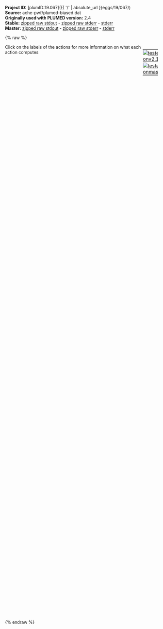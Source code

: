 **Project ID:** [plumID:19.067]({{ '/' | absolute_url }}eggs/19/067/)  
**Source:** ache-pwf/plumed-biased.dat  
**Originally used with PLUMED version:** 2.4  
**Stable:** [zipped raw stdout](plumed-biased.dat.plumed.stdout.txt.zip) - [zipped raw stderr](plumed-biased.dat.plumed.stderr.txt.zip) - [stderr](plumed-biased.dat.plumed.stderr)  
**Master:** [zipped raw stdout](plumed-biased.dat.plumed_master.stdout.txt.zip) - [zipped raw stderr](plumed-biased.dat.plumed_master.stderr.txt.zip) - [stderr](plumed-biased.dat.plumed_master.stderr)  

{% raw %}
<div style="width: 100%; float:left">
<div style="width: 90%; float:left" id="value_details_data/ache-pwf/plumed-biased.dat"> Click on the labels of the actions for more information on what each action computes </div>
<div style="width: 10%; float:left"><table><tr><td style="padding:1px"><a href="plumed-biased.dat.plumed.stderr"><img src="https://img.shields.io/badge/v2.10-failed-red.svg" alt="tested onv2.10" /></a></td></tr><tr><td style="padding:1px"><a href="plumed-biased.dat.plumed_master.stderr"><img src="https://img.shields.io/badge/master-failed-red.svg" alt="tested onmaster" /></a></td></tr></table></div></div>
<pre style="width=97%;">
<span class="plumedtooltip" style="color:green">UNITS<span class="right">This command sets the internal units for the code. <a href="https://www.plumed.org/doc-master/user-doc/html/_u_n_i_t_s.html" style="color:green">More details</a><i></i></span></span> <span class="plumedtooltip">LENGTH<span class="right">the units of lengths<i></i></span></span>=nm <span class="plumedtooltip">TIME<span class="right">the units of time<i></i></span></span>=ps <span class="plumedtooltip">ENERGY<span class="right">the units of energy<i></i></span></span>=kcal/mol

<span style="display:none;" id="data/ache-pwf/plumed-biased.dat">The UNITS action with label <b></b> calculates something</span><b name="data/ache-pwf/plumed-biased.datpwf" onclick='showPath("data/ache-pwf/plumed-biased.dat","data/ache-pwf/plumed-biased.datpwf","data/ache-pwf/plumed-biased.datpwf","brown")'>pwf</b>: <span class="plumedtooltip" style="color:green">PATHMSD<span class="right">This Colvar calculates path collective variables. <a href="https://www.plumed.org/doc-master/user-doc/html/_p_a_t_h_m_s_d.html" style="color:green">More details</a><i></i></span></span> <span class="plumedtooltip">REFERENCE<span class="right">the pdb is needed to provide the various milestones<i></i></span></span>=pwf.pdb <span class="plumedtooltip">LAMBDA<span class="right">the lambda parameter is needed for smoothing, is in the units of plumed<i></i></span></span>=65

<span style="display:none;" id="data/ache-pwf/plumed-biased.datpwf">The PATHMSD action with label <b>pwf</b> calculates the following quantities:<table  align="center" frame="void" width="95%" cellpadding="5%"><tr><td width="5%"><b> Quantity </b>  </td><td><b> Description </b> </td></tr><tr><td width="5%">pwf.sss</td><td>the position on the path</td></tr><tr><td width="5%">pwf.zzz</td><td>the distance from the path</td></tr></table></span><b name="data/ache-pwf/plumed-biased.datls" onclick='showPath("data/ache-pwf/plumed-biased.dat","data/ache-pwf/plumed-biased.datls","data/ache-pwf/plumed-biased.datls","brown")'>ls</b>: <span class="plumedtooltip" style="color:green">LOWER_WALLS<span class="right">Defines a wall for the value of one or more collective variables, <a href="https://www.plumed.org/doc-master/user-doc/html/_l_o_w_e_r__w_a_l_l_s.html" style="color:green">More details</a><i></i></span></span> <span class="plumedtooltip">ARG<span class="right">the arguments on which the bias is acting<i></i></span></span>=<b name="data/ache-pwf/plumed-biased.datpwf">pwf.sss</b> <span class="plumedtooltip">AT<span class="right">the positions of the wall<i></i></span></span>=1.10 <span class="plumedtooltip">KAPPA<span class="right">the force constant for the wall<i></i></span></span>=30000 <span class="plumedtooltip">EXP<span class="right"> the powers for the walls<i></i></span></span>=2 <span class="plumedtooltip">EPS<span class="right"> the values for s_i in the expression for a wall<i></i></span></span>=1 <span class="plumedtooltip">OFFSET<span class="right"> the offset for the start of the wall<i></i></span></span>=0
<span style="display:none;" id="data/ache-pwf/plumed-biased.datls">The LOWER_WALLS action with label <b>ls</b> calculates the following quantities:<table  align="center" frame="void" width="95%" cellpadding="5%"><tr><td width="5%"><b> Quantity </b>  </td><td><b> Description </b> </td></tr><tr><td width="5%">ls.bias</td><td>the instantaneous value of the bias potential</td></tr><tr><td width="5%">ls.force2</td><td>the instantaneous value of the squared force due to this bias potential</td></tr></table></span><b name="data/ache-pwf/plumed-biased.datus" onclick='showPath("data/ache-pwf/plumed-biased.dat","data/ache-pwf/plumed-biased.datus","data/ache-pwf/plumed-biased.datus","brown")'>us</b>: <span class="plumedtooltip" style="color:green">UPPER_WALLS<span class="right">Defines a wall for the value of one or more collective variables, <a href="https://www.plumed.org/doc-master/user-doc/html/_u_p_p_e_r__w_a_l_l_s.html" style="color:green">More details</a><i></i></span></span> <span class="plumedtooltip">ARG<span class="right">the arguments on which the bias is acting<i></i></span></span>=<b name="data/ache-pwf/plumed-biased.datpwf">pwf.sss</b> <span class="plumedtooltip">AT<span class="right">the positions of the wall<i></i></span></span>=19.5 <span class="plumedtooltip">KAPPA<span class="right">the force constant for the wall<i></i></span></span>=30000 <span class="plumedtooltip">EXP<span class="right"> the powers for the walls<i></i></span></span>=2 <span class="plumedtooltip">EPS<span class="right"> the values for s_i in the expression for a wall<i></i></span></span>=1 <span class="plumedtooltip">OFFSET<span class="right"> the offset for the start of the wall<i></i></span></span>=0
<span style="display:none;" id="data/ache-pwf/plumed-biased.datus">The UPPER_WALLS action with label <b>us</b> calculates the following quantities:<table  align="center" frame="void" width="95%" cellpadding="5%"><tr><td width="5%"><b> Quantity </b>  </td><td><b> Description </b> </td></tr><tr><td width="5%">us.bias</td><td>the instantaneous value of the bias potential</td></tr><tr><td width="5%">us.force2</td><td>the instantaneous value of the squared force due to this bias potential</td></tr></table></span><b name="data/ache-pwf/plumed-biased.datuz" onclick='showPath("data/ache-pwf/plumed-biased.dat","data/ache-pwf/plumed-biased.datuz","data/ache-pwf/plumed-biased.datuz","brown")'>uz</b>: <span class="plumedtooltip" style="color:green">UPPER_WALLS<span class="right">Defines a wall for the value of one or more collective variables, <a href="https://www.plumed.org/doc-master/user-doc/html/_u_p_p_e_r__w_a_l_l_s.html" style="color:green">More details</a><i></i></span></span> <span class="plumedtooltip">ARG<span class="right">the arguments on which the bias is acting<i></i></span></span>=<b name="data/ache-pwf/plumed-biased.datpwf">pwf.zzz</b> <span class="plumedtooltip">AT<span class="right">the positions of the wall<i></i></span></span>=0.06 <span class="plumedtooltip">KAPPA<span class="right">the force constant for the wall<i></i></span></span>=30000 <span class="plumedtooltip">EXP<span class="right"> the powers for the walls<i></i></span></span>=2 <span class="plumedtooltip">EPS<span class="right"> the values for s_i in the expression for a wall<i></i></span></span>=1 <span class="plumedtooltip">OFFSET<span class="right"> the offset for the start of the wall<i></i></span></span>=0

<span style="display:none;" id="data/ache-pwf/plumed-biased.datuz">The UPPER_WALLS action with label <b>uz</b> calculates the following quantities:<table  align="center" frame="void" width="95%" cellpadding="5%"><tr><td width="5%"><b> Quantity </b>  </td><td><b> Description </b> </td></tr><tr><td width="5%">uz.bias</td><td>the instantaneous value of the bias potential</td></tr><tr><td width="5%">uz.force2</td><td>the instantaneous value of the squared force due to this bias potential</td></tr></table></span><span class="plumedtooltip" style="color:green">METAD<span class="right">Used to performed metadynamics on one or more collective variables. <a href="https://www.plumed.org/doc-master/user-doc/html/_m_e_t_a_d.html" style="color:green">More details</a><i></i></span></span> ... 
  <span class="plumedtooltip">LABEL<span class="right">a label for the action so that its output can be referenced in the input to other actions<i></i></span></span>=<b name="data/ache-pwf/plumed-biased.datmeta" onclick='showPath("data/ache-pwf/plumed-biased.dat","data/ache-pwf/plumed-biased.datmeta","data/ache-pwf/plumed-biased.datmeta","brown")'>meta</b>
  <span class="plumedtooltip">ARG<span class="right">the labels of the scalars on which the bias will act<i></i></span></span>=<b name="data/ache-pwf/plumed-biased.datpwf">pwf.sss</b>
  <span class="plumedtooltip">ADAPTIVE<span class="right">use a geometric (=GEOM) or diffusion (=DIFF) based hills width scheme<i></i></span></span>=DIFF 
  <span class="plumedtooltip">SIGMA<span class="right">the widths of the Gaussian hills<i></i></span></span>=125 
  <span class="plumedtooltip">HEIGHT<span class="right">the heights of the Gaussian hills<i></i></span></span>=2.0 
  <span class="plumedtooltip">TEMP<span class="right">the system temperature - this is only needed if you are doing well-tempered metadynamics<i></i></span></span>=300 
  <span class="plumedtooltip">BIASFACTOR<span class="right">use well tempered metadynamics and use this bias factor<i></i></span></span>=13
  <span class="plumedtooltip">PACE<span class="right">the frequency for hill addition<i></i></span></span>=125 
  <span class="plumedtooltip">GRID_MIN<span class="right">the lower bounds for the grid<i></i></span></span>=0.5
  <span class="plumedtooltip">GRID_MAX<span class="right">the upper bounds for the grid<i></i></span></span>=20.5
  <span class="plumedtooltip">GRID_BIN<span class="right">the number of bins for the grid<i></i></span></span>=1000
... METAD
<br/><span style="display:none;" id="data/ache-pwf/plumed-biased.datmeta">The METAD action with label <b>meta</b> calculates the following quantities:<table  align="center" frame="void" width="95%" cellpadding="5%"><tr><td width="5%"><b> Quantity </b>  </td><td><b> Description </b> </td></tr><tr><td width="5%">meta.bias</td><td>the instantaneous value of the bias potential</td></tr></table></span><span class="plumedtooltip" style="color:green">PRINT<span class="right">Print quantities to a file. <a href="https://www.plumed.org/doc-master/user-doc/html/_p_r_i_n_t.html" style="color:green">More details</a><i></i></span></span> <span class="plumedtooltip">ARG<span class="right">the labels of the values that you would like to print to the file<i></i></span></span>=* <span class="plumedtooltip">STRIDE<span class="right"> the frequency with which the quantities of interest should be output<i></i></span></span>=10 <span class="plumedtooltip">FILE<span class="right">the name of the file on which to output these quantities<i></i></span></span>=colvar_pwf <span class="plumedtooltip">FMT<span class="right">the format that should be used to output real numbers<i></i></span></span>=%12.8f
</pre>
{% endraw %}

